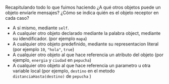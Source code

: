 Recapitulando todo lo que fuimos haciendo ¿A qué otros objetos puede un objeto enviarle mensajes? ¿Cómo se indica quién es el objeto receptor en cada caso?

* A sí mismo, mediante `self`. 
* A cualquier otro objeto declarado mediante la palabra object, mediante su idendificador. (por ejemplo `mapa`)
* A cualquier otro objeto predefinido, mediante su representacion literal (por ejemplo `10`, `"hola"`, `true`)
* A cualquier otro objeto al que hace referencia un atributo del objeto (por ejemplo, `energia` y `ciudad` en `pepucha`)
* A cualquier otro objeto al que hace referencia un parametro u otra variable local (por ejemplo, `destino` en el metodo `distanciaHasta(destino)` de `pepucha` )
